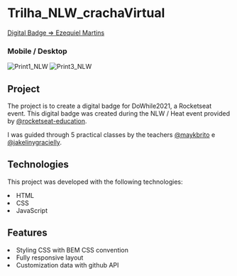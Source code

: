 # Trilha_NLW_crachaVirtual
 
 <a href="https://ezequielmartinsrj.github.io/Trilha_NLW_crachaVirtual/">Digital Badge => Ezequiel Martins</a> 
 
 <h3>Mobile / Desktop</h3>

 
 ![Print1_NLW](https://user-images.githubusercontent.com/84859462/138799194-b66380b6-b4a7-4d09-8559-4908f161e132.JPG)
 ![Print3_NLW](https://user-images.githubusercontent.com/84859462/138799983-71573798-6a81-4ae3-befc-dc4c2a9bb3fe.JPG)


  
<h2>Project</h2>
<p>The project is to create a digital badge for DoWhile2021, a Rocketseat event.  This digital badge was created during the NLW / Heat event provided by <a href="https://github.com/rocketseat-education">@rocketseat-education</a>.</p>
<p>I was guided through 5 practical classes by the teachers <a href="https://github.com/maykbrito">@maykbrito</a> e <a href="https://github.com/jakeliny">@jakelinygracielly</a>.<p/>

<h2>Technologies</h2>
<p>This project was developed with the following technologies:</p>
  <li>HTML</li>
  <li>CSS</li>
  <li>JavaScript</li>

<h2>Features</h2>
<li>Styling CSS with BEM CSS convention</li>
<li> Fully responsive layout</li>
<li>Customization data with github API</li>
